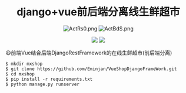<h1 align="center">django+vue前后端分离线生鲜超市</h1>
<p align="center">
 <img src="https://s2.ax1x.com/2019/04/03/ActRs0.png" alt="ActRs0.png" border="0" />
 <img src="https://s2.ax1x.com/2019/04/03/ActBdS.png" alt="ActBdS.png" border="0" />
</p>
<p align="center">
  <img src="https://img.shields.io/badge/language-Python3.5+-blue.svg">
  <img src="https://img.shields.io/badge/FrameWork-Django1.11-green.svg">
</p>


😃前端Vue结合后端DjangoRestFramework的在线生鲜超市(前后端分离)


```
$ mkdir mxshop
$ git clone https://github.com/Eminjan/VueShopDjangoFrameWork.git
$ cd mxshop
$ pip install -r requirements.txt 
$ python manage.py runserver
```
